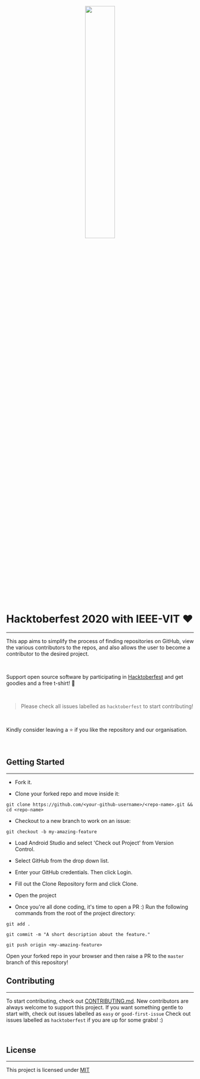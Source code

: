 <p align="center"><img width="40%" src="https://hacktoberfest.digitalocean.com/assets/HF-full-logo-b05d5eb32b3f3ecc9b2240526104cf4da3187b8b61963dd9042fdc2536e4a76c.svg"/></p>

​

# Hacktoberfest 2020 with IEEE-VIT :heart:

---

This app aims to simplify the process of finding repositories on GitHub, view the various contributors to the repos, and also allows the user to become a contributor to the desired project.

​

Support open source software by participating in [Hacktoberfest](https://hacktoberfest.digitalocean.com) and get goodies and a free t-shirt! :yellow_heart:


​

> Please check all issues labelled as `hacktoberfest` to start contributing!

​

Kindly consider leaving a :star: if you like the repository and our organisation.

​

## Getting Started

---

* Fork it.

* Clone your forked repo and move inside it:

`git clone https://github.com/<your-github-username>/<repo-name>.git && cd <repo-name>`

* Checkout to a new branch to work on an issue:

`git checkout -b my-amazing-feature`



* Load Android Studio and select 'Check out Project' from Version Control.



* Select GitHub from the drop down list.




* Enter your GitHub credentials. Then click Login.



* Fill out the Clone Repository form and click Clone.



* Open the project

* Once you're all done coding, it's time to open a PR :)
Run the following commands from the root of the project directory:

`git add .`

`git commit -m "A short description about the feature."`

`git push origin <my-amazing-feature>`

Open your forked repo in your browser and then raise a PR to the `master` branch of this repository!


## Contributing

---

To start contributing, check out [CONTRIBUTING.md](https://github.com/C-Harshul/Github-Flutter/blob/master/CONTRIBUTING.md). New contributors are always welcome to support this project. If you want something gentle to start with, check out issues labelled as `easy` or `good-first-issue` Check out issues labelled as `hacktoberfest` if you are up for some grabs! :) 

​

## License

---

This project is licensed under [MIT](https://github.com/IEEE-VIT/Github-Flutter/blob/master/LICENSE)
